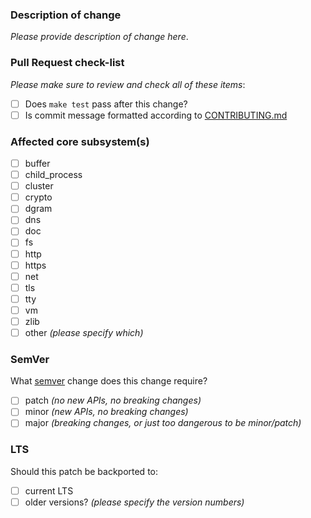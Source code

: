 ### Description of change

_Please provide description of change here_.

### Pull Request check-list

_Please make sure to review and check all of these items_:

- [ ] Does `make test` pass after this change?
- [ ] Is commit message formatted according to [CONTRIBUTING.md][0]

### Affected core subsystem(s)

- [ ] buffer
- [ ] child_process
- [ ] cluster
- [ ] crypto
- [ ] dgram
- [ ] dns
- [ ] doc
- [ ] fs
- [ ] http
- [ ] https
- [ ] net
- [ ] tls
- [ ] tty
- [ ] vm
- [ ] zlib
- [ ] other _(please specify which)_

### SemVer

What [semver][1] change does this change require?

- [ ] patch _(no new APIs, no breaking changes)_
- [ ] minor _(new APIs, no breaking changes)_
- [ ] major _(breaking changes, or just too dangerous to be minor/patch)_

### LTS

Should this patch be backported to:

- [ ] current LTS
- [ ] older versions? _(please specify the version numbers)_

[0]: https://github.com/nodejs/node/blob/master/CONTRIBUTING.md#step-3-commit
[1]: http://semver.org/
